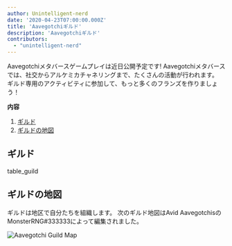 ```yaml
---
author: Unintelligent-nerd
date: '2020-04-23T07:00:00.000Z'
title: 'Aavegotchiギルド'
description: 'Aavegotchiギルド'
contributors:
  - "unintelligent-nerd"
---
```


Aavegotchiメタバースゲームプレイは近日公開予定です! Aavegotchiメタバースでは、社交からアルケミカチャネリングまで、たくさんの活動が行われます。 ギルド専用のアクティビティに参加して、もっと多くのフランズを作りましょう！

<div class="contentsBox">

**内容**

<ol>
<li><a href=#guilds>ギルド</a></li>
<li><a href=#guild-map>ギルドの地図</a></li>
</ol>

</div>

## ギルド

table_guild

## ギルドの地図

ギルドは地区で自分たちを組織します。 次のギルド地図はAvid AavegotchisのMonsterRNG#333333によって編集されました。

<img class="bodyImage" src="/guild/guild-map.png" alt="Aavegotchi Guild Map" />